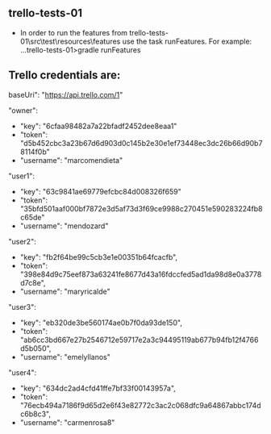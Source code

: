 ## trello-tests-01

- In order to run the features from trello-tests-01\src\test\resources\features use the task runFeatures.
For example: ...trello-tests-01>gradle runFeatures

## Trello credentials are:

baseUri": "https://api.trello.com/1"

"owner":
- "key": "6cfaa98482a7a22bfadf2452dee8eaa1"
- "token": "d5b452cbc3a23b67d6d903d0c145b2e30e1ef73448ec3dc26b66d90b78114f0b"
- "username": "marcomendieta"

"user1":
- "key": "63c9841ae69779efcbc84d008326f659"
- "token": "35bfd501aaf000bf7872e3d5af73d3f69ce9988c270451e590283224fb8c65de"
- "username": "mendozard"

"user2":
- "key": "fb2f64be99c5cb3e1e00351b64fcacfb",
- "token": "398e84d9c75eef873a63241fe8677d43a16fdccfed5ad1da98d8e0a3778d7c8e",
- "username": "maryricalde"

"user3":
- "key": "eb320de3be560174ae0b7f0da93de150",
- "token": "ab6cc3bd667e27b2546712e59717e2a3c94495119ab677b94fb12f4766d5b050",
- "username": "emelyllanos"

"user4":
- "key": "634dc2ad4cfd41ffe7bf33f00143957a",
- "token": "76ecb494a7186f9d65d2e6f43e82772c3ac2c068dfc9a64867abbc174dc6b8c3",
- "username": "carmenrosa8"
